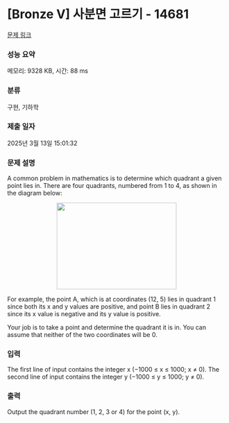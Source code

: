 # [Bronze V] 사분면 고르기 - 14681 

[문제 링크](https://www.acmicpc.net/problem/14681) 

### 성능 요약

메모리: 9328 KB, 시간: 88 ms

### 분류

구현, 기하학

### 제출 일자

2025년 3월 13일 15:01:32

### 문제 설명

<p>A common problem in mathematics is to determine which quadrant a given point lies in. There are four quadrants, numbered from 1 to 4, as shown in the diagram below:</p>

<p style="text-align: center;"><img alt="" src="https://onlinejudgeimages.s3-ap-northeast-1.amazonaws.com/problem/14681/1.png" style="height:200px; width:276px"></p>

<p>For example, the point A, which is at coordinates (12, 5) lies in quadrant 1 since both its x and y values are positive, and point B lies in quadrant 2 since its x value is negative and its y value is positive.</p>

<p>Your job is to take a point and determine the quadrant it is in. You can assume that neither of the two coordinates will be 0.</p>

### 입력 

 <p>The first line of input contains the integer x (−1000 ≤ x ≤ 1000; x ≠ 0). The second line of input contains the integer y (−1000 ≤ y ≤ 1000; y ≠ 0).</p>

### 출력 

 <p>Output the quadrant number (1, 2, 3 or 4) for the point (x, y).</p>

